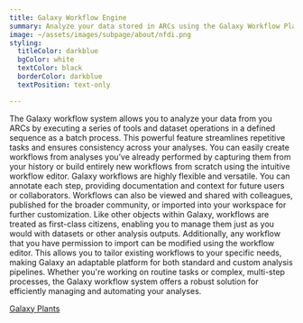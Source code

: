 ```yaml
---
title: Galaxy Workflow Engine
summary: Analyze your data stored in ARCs using the Galaxy Workflow Platform.
image: ~/assets/images/subpage/about/nfdi.png
styling:
  titleColor: darkblue
  bgColor: white
  textColor: black
  borderColor: darkblue
  textPosition: text-only

---
```


The Galaxy workflow system allows you to analyze your data from you ARCs by executing a series of tools and dataset operations in a defined sequence as a batch process. 
This powerful feature streamlines repetitive tasks and ensures consistency across your analyses. 
You can easily create workflows from analyses you’ve already performed by capturing them from your history or build entirely new workflows from scratch using the intuitive workflow editor. 
Galaxy workflows are highly flexible and versatile. 
You can annotate each step, providing documentation and context for future users or collaborators. 
Workflows can also be viewed and shared with colleagues, published for the broader community, or imported into your workspace for further customization. 
Like other objects within Galaxy, workflows are treated as first-class citizens, enabling you to manage them just as you would with datasets or other analysis outputs. 
Additionally, any workflow that you have permission to import can be modified using the workflow editor. 
This allows you to tailor existing workflows to your specific needs, making Galaxy an adaptable platform for both standard and custom analysis pipelines. 
Whether you're working on routine tasks or complex, multi-step processes, the Galaxy workflow system offers a robust solution for efficiently managing and automating your analyses. 

<a class="btn btn-lg bg-white text-darkblue border-darkblue" href="https://plants.usegalaxy.eu/">Galaxy Plants</a>